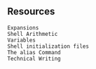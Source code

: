 ## Resources

    Expansions
    Shell Arithmetic
    Variables
    Shell initialization files
    The alias Command
    Technical Writing
